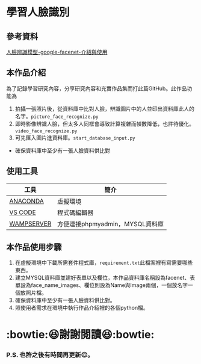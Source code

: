 # 學習人臉識別
## 參考資料
[人臉辨識模型-google-facenet-介紹與使用](https://chtseng.wordpress.com/2018/12/09/%E7%95%B6%E7%B4%85%E7%9A%84%E4%BA%BA%E8%87%89%E8%BE%A8%E8%AD%98%E6%A8%A1%E5%9E%8B-google-facenet-%E4%BB%8B%E7%B4%B9%E8%88%87%E4%BD%BF%E7%94%A8/)
## 本作品介紹
  為了記錄學習研究內容，分享研究內容和充實作品集而打此篇GitHub。此作品功能為
1. 拍攝一張照片後，從資料庫中比對人臉，辨識圖片中的人並印出資料庫此人的名字。`picture_face_recognize.py`
2. 即時影像辨識人臉，但太多人同框會導致計算複雜而幀數降低，也許待優化。`video_face_recognize.py`
3. 可先匯入圖片進資料庫。`start_database_input.py`
 - 確保資料庫中至少有一張人臉資料供比對
## 使用工具
| 工具 | 簡介 |
| --- | --- |
| [ANACONDA](https://www.anaconda.com/products/individual) | 虛擬環境 |
| [VS CODE](https://code.visualstudio.com/) | 程式碼編輯器 |
| [WAMPSERVER](https://www.wampserver.com/) | 方便連接phpmyadmin，MYSQL資料庫 |
## 本作品使用步驟
1. 在虛擬環境中下載所需套件程式庫，`requirement.txt`此檔案裡有寫需要哪些東西。
2. 建立MYSQL資料庫並建好表單以及欄位，本作品資料庫名稱設為facenet、表單設為face_name_images、欄位則設為Name與Image兩個，一個放名字一個放照片檔。
3. 確保資料庫中至少有一張人臉資料供比對。
4. 照使用者需求在環境中執行作品介紹裡的各個python檔。
# :bowtie::laughing:謝謝閱讀:laughing::bowtie:
### P.S. 也許之後有時間再更新:relieved:。
